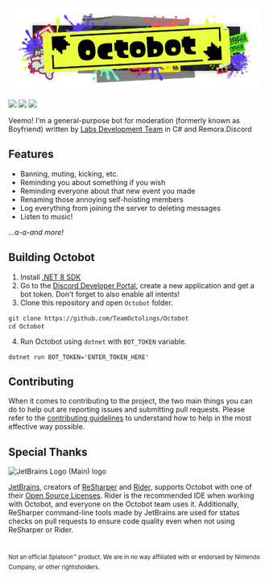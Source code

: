 <p align="center">
    <img src="octobot-banner.png" alt="Octobot banner"/>
</p>

<a href="https://github.com/TeamOctolings/Octobot/blob/master/LICENSE"><img src="https://img.shields.io/github/license/TeamOctolings/Octobot?logo=git"></img></a>
<a href="https://github.com/Remora/Remora.Discord"><img src="https://img.shields.io/badge/powered_by-Remora.Discord-blue"></img></a>
<a href="https://github.com/TeamOctolings/Octobot/commit/master"><img src="https://img.shields.io/github/last-commit/TeamOctolings/Octobot?logo=github"></img></a>

Veemo! I'm a general-purpose bot for moderation (formerly known as Boyfriend) written by [Labs Development Team](https://github.com/TeamOctolings) in C# and Remora.Discord

## Features

* Banning, muting, kicking, etc.
* Reminding you about something if you wish
* Reminding everyone about that new event you made
* Renaming those annoying self-hoisting members
* Log everything from joining the server to deleting messages
* Listen to music!

*...a-a-and more!*

## Building Octobot

1. Install [.NET 8 SDK](https://dotnet.microsoft.com/en-us/download/dotnet/8.0)
2. Go to the [Discord Developer Portal](https://discord.com/developers), create a new application and get a bot token. Don't forget to also enable all intents!
3. Clone this repository and open `Octobot` folder.
```
git clone https://github.com/TeamOctolings/Octobot
cd Octobot
```
4. Run Octobot using `dotnet` with `BOT_TOKEN` variable.
```
dotnet run BOT_TOKEN='ENTER_TOKEN_HERE'
```

## Contributing

When it comes to contributing to the project, the two main things you can do to help out are reporting issues and
submitting pull requests. Please refer to the [contributing guidelines](CONTRIBUTING.md) to understand how to help in
the most effective way possible.

## Special Thanks

![JetBrains Logo (Main) logo](https://resources.jetbrains.com/storage/products/company/brand/logos/jb_beam.svg)

[JetBrains](https://www.jetbrains.com/), creators of [ReSharper](https://www.jetbrains.com/resharper)
and [Rider](https://www.jetbrains.com/rider), supports Octobot with one of
their [Open Source Licenses](https://jb.gg/OpenSourceSupport).
Rider is the recommended IDE when working with Octobot, and everyone on the Octobot team uses it.
Additionally, ReSharper command-line tools made by JetBrains are used for status checks on pull requests to ensure code
quality even when not using ReSharper or Rider.

#
<sup>Not an official Splatoon™ product. We are in no way affiliated with or endorsed by Nintendo Company, or other rightsholders.</sup>
